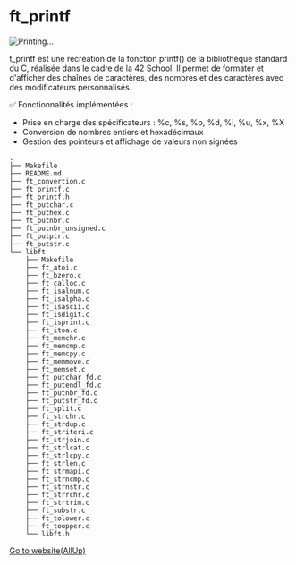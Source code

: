 # ft_printf
![Printing...](https://media1.giphy.com/media/v1.Y2lkPTc5MGI3NjExdW56MDFxZHUwZGdzaTQ5MXQzY2phM3AzaDJnaDJjMjRjNXA1NHBucSZlcD12MV9pbnRlcm5hbF9naWZfYnlfaWQmY3Q9Zw/gw3IWyGkC0rsazTi/giphy.gif)


 t_printf est une recréation de la fonction printf() de la bibliothèque standard du C, réalisée dans le cadre de la 42 School. Il permet de formater et d'afficher des chaînes de caractères, des nombres et des caractères avec des modificateurs personnalisés.

✅ Fonctionnalités implémentées :

- Prise en charge des spécificateurs : %c, %s, %p, %d, %i, %u, %x, %X
- Conversion de nombres entiers et hexadécimaux
- Gestion des pointeurs et affichage de valeurs non signées

```
.
├── Makefile
├── README.md
├── ft_convertion.c
├── ft_printf.c
├── ft_printf.h
├── ft_putchar.c
├── ft_puthex.c
├── ft_putnbr.c
├── ft_putnbr_unsigned.c
├── ft_putptr.c
├── ft_putstr.c
└── libft
    ├── Makefile
    ├── ft_atoi.c
    ├── ft_bzero.c
    ├── ft_calloc.c
    ├── ft_isalnum.c
    ├── ft_isalpha.c
    ├── ft_isascii.c
    ├── ft_isdigit.c
    ├── ft_isprint.c
    ├── ft_itoa.c
    ├── ft_memchr.c
    ├── ft_memcmp.c
    ├── ft_memcpy.c
    ├── ft_memmove.c
    ├── ft_memset.c
    ├── ft_putchar_fd.c
    ├── ft_putendl_fd.c
    ├── ft_putnbr_fd.c
    ├── ft_putstr_fd.c
    ├── ft_split.c
    ├── ft_strchr.c
    ├── ft_strdup.c
    ├── ft_striteri.c
    ├── ft_strjoin.c
    ├── ft_strlcat.c
    ├── ft_strlcpy.c
    ├── ft_strlen.c
    ├── ft_strmapi.c
    ├── ft_strncmp.c
    ├── ft_strnstr.c
    ├── ft_strrchr.c
    ├── ft_strtrim.c
    ├── ft_substr.c
    ├── ft_tolower.c
    ├── ft_toupper.c
    └── libft.h
```

[Go to website(AllUp)](https://www.allup.ch/projects.html)
